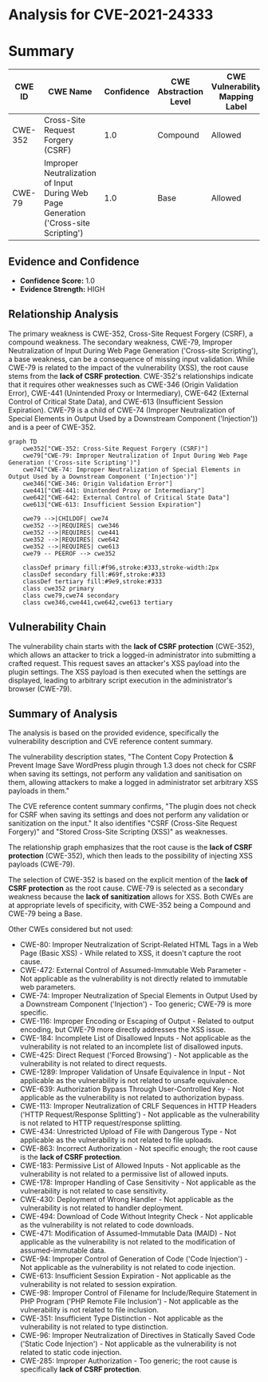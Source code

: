 # Analysis for CVE-2021-24333

# Summary

| CWE ID | CWE Name | Confidence | CWE Abstraction Level | CWE Vulnerability Mapping Label | CWE-Vulnerability Mapping Notes |
|---|---|---|---|---|---|
| CWE-352 | Cross-Site Request Forgery (CSRF) | 1.0 | Compound | Allowed | Primary CWE |
| CWE-79 | Improper Neutralization of Input During Web Page Generation ('Cross-site Scripting') | 1.0 | Base | Allowed | Secondary Candidate |

## Evidence and Confidence

*   **Confidence Score:** 1.0
*   **Evidence Strength:** HIGH

## Relationship Analysis
The primary weakness is CWE-352, Cross-Site Request Forgery (CSRF), a compound weakness. The secondary weakness, CWE-79, Improper Neutralization of Input During Web Page Generation ('Cross-site Scripting'), a base weakness, can be a consequence of missing input validation. While CWE-79 is related to the impact of the vulnerability (XSS), the root cause stems from the **lack of CSRF protection**. CWE-352's relationships indicate that it requires other weaknesses such as CWE-346 (Origin Validation Error), CWE-441 (Unintended Proxy or Intermediary), CWE-642 (External Control of Critical State Data), and CWE-613 (Insufficient Session Expiration). CWE-79 is a child of CWE-74 (Improper Neutralization of Special Elements in Output Used by a Downstream Component ('Injection')) and is a peer of CWE-352.

```mermaid
graph TD
    cwe352["CWE-352: Cross-Site Request Forgery (CSRF)"]
    cwe79["CWE-79: Improper Neutralization of Input During Web Page Generation ('Cross-site Scripting')"]
    cwe74["CWE-74: Improper Neutralization of Special Elements in Output Used by a Downstream Component ('Injection')"]
    cwe346["CWE-346: Origin Validation Error"]
    cwe441["CWE-441: Unintended Proxy or Intermediary"]
    cwe642["CWE-642: External Control of Critical State Data"]
    cwe613["CWE-613: Insufficient Session Expiration"]

    cwe79 -->|CHILDOF| cwe74
    cwe352 -->|REQUIRES| cwe346
    cwe352 -->|REQUIRES| cwe441
    cwe352 -->|REQUIRES| cwe642
    cwe352 -->|REQUIRES| cwe613
    cwe79 -- PEEROF --> cwe352
    
    classDef primary fill:#f96,stroke:#333,stroke-width:2px
    classDef secondary fill:#69f,stroke:#333
    classDef tertiary fill:#9e9,stroke:#333
    class cwe352 primary
    class cwe79,cwe74 secondary
    class cwe346,cwe441,cwe642,cwe613 tertiary
```

## Vulnerability Chain
The vulnerability chain starts with the **lack of CSRF protection** (CWE-352), which allows an attacker to trick a logged-in administrator into submitting a crafted request. This request saves an attacker's XSS payload into the plugin settings. The XSS payload is then executed when the settings are displayed, leading to arbitrary script execution in the administrator's browser (CWE-79).

## Summary of Analysis
The analysis is based on the provided evidence, specifically the vulnerability description and CVE reference content summary.

The vulnerability description states, "The Content Copy Protection & Prevent Image Save WordPress plugin through 1.3 does not check for CSRF when saving its settings, not perform any validation and sanitisation on them, allowing attackers to make a logged in administrator set arbitrary XSS payloads in them."

The CVE reference content summary confirms, "The plugin does not check for CSRF when saving its settings and does not perform any validation or sanitization on the input." It also identifies "CSRF (Cross-Site Request Forgery)" and "Stored Cross-Site Scripting (XSS)" as weaknesses.

The relationship graph emphasizes that the root cause is the **lack of CSRF protection** (CWE-352), which then leads to the possibility of injecting XSS payloads (CWE-79).

The selection of CWE-352 is based on the explicit mention of the **lack of CSRF protection** as the root cause. CWE-79 is selected as a secondary weakness because the **lack of sanitization** allows for XSS. Both CWEs are at appropriate levels of specificity, with CWE-352 being a Compound and CWE-79 being a Base.

Other CWEs considered but not used:

*   CWE-80: Improper Neutralization of Script-Related HTML Tags in a Web Page (Basic XSS) - While related to XSS, it doesn't capture the root cause.
*   CWE-472: External Control of Assumed-Immutable Web Parameter - Not applicable as the vulnerability is not directly related to immutable web parameters.
*   CWE-74: Improper Neutralization of Special Elements in Output Used by a Downstream Component ('Injection') - Too generic; CWE-79 is more specific.
*   CWE-116: Improper Encoding or Escaping of Output - Related to output encoding, but CWE-79 more directly addresses the XSS issue.
*   CWE-184: Incomplete List of Disallowed Inputs - Not applicable as the vulnerability is not related to an incomplete list of disallowed inputs.
*   CWE-425: Direct Request ('Forced Browsing') - Not applicable as the vulnerability is not related to direct requests.
*   CWE-1289: Improper Validation of Unsafe Equivalence in Input - Not applicable as the vulnerability is not related to unsafe equivalence.
*   CWE-639: Authorization Bypass Through User-Controlled Key - Not applicable as the vulnerability is not related to authorization bypass.
*   CWE-113: Improper Neutralization of CRLF Sequences in HTTP Headers ('HTTP Request/Response Splitting') - Not applicable as the vulnerability is not related to HTTP request/response splitting.
*   CWE-434: Unrestricted Upload of File with Dangerous Type - Not applicable as the vulnerability is not related to file uploads.
*   CWE-863: Incorrect Authorization - Not specific enough; the root cause is the **lack of CSRF protection**.
*   CWE-183: Permissive List of Allowed Inputs - Not applicable as the vulnerability is not related to a permissive list of allowed inputs.
*   CWE-178: Improper Handling of Case Sensitivity - Not applicable as the vulnerability is not related to case sensitivity.
*   CWE-430: Deployment of Wrong Handler - Not applicable as the vulnerability is not related to handler deployment.
*   CWE-494: Download of Code Without Integrity Check - Not applicable as the vulnerability is not related to code downloads.
*   CWE-471: Modification of Assumed-Immutable Data (MAID) - Not applicable as the vulnerability is not related to the modification of assumed-immutable data.
*   CWE-94: Improper Control of Generation of Code ('Code Injection') - Not applicable as the vulnerability is not related to code injection.
*   CWE-613: Insufficient Session Expiration - Not applicable as the vulnerability is not related to session expiration.
*   CWE-98: Improper Control of Filename for Include/Require Statement in PHP Program ('PHP Remote File Inclusion') - Not applicable as the vulnerability is not related to file inclusion.
*   CWE-351: Insufficient Type Distinction - Not applicable as the vulnerability is not related to type distinction.
*   CWE-96: Improper Neutralization of Directives in Statically Saved Code ('Static Code Injection') - Not applicable as the vulnerability is not related to static code injection.
*   CWE-285: Improper Authorization - Too generic; the root cause is specifically **lack of CSRF protection**.
